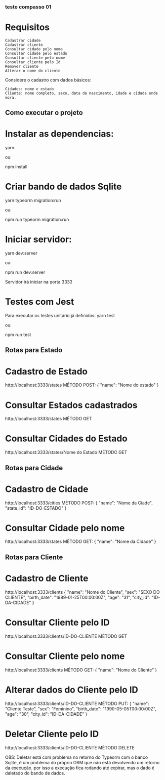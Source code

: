### teste compasso 01

# Requisitos
    Cadastrar cidade
    Cadastrar cliente
    Consultar cidade pelo nome
    Consultar cidade pelo estado
    Consultar cliente pelo nome
    Consultar cliente pelo Id
    Remover cliente
    Alterar o nome do cliente

Considere o cadastro com dados básicos:

    Cidades: nome e estado
    Cliente: nome completo, sexo, data de nascimento, idade e cidade onde mora.


## Como executar o projeto

# Instalar as dependencias:
yarn

ou

npm install

# Criar bando de dados Sqlite
yarn typeorm migration:run

ou

npm run typeorm migration:run

# Iniciar servidor:
yarn dev:server

ou

npm run dev:server

Servidor irá iniciar na porta 3333

# Testes com Jest
Para executar os testes unitário já definidos:
yarn test

ou

npm run test

## Rotas para Estado

# Cadastro de Estado
http://localhost:3333/states
MÉTODO POST:
{
  "name": "Nome do estado"
}

# Consultar Estados cadastrados
http://localhost:3333/states
MÉTODO GET

# Consultar Cidades do Estado
http://localhost:3333/states/Nome do Estado
MÉTODO GET


## Rotas para Cidade

# Cadastro de Cidade
http://localhost:3333/cities
MÉTODO POST:
{
	"name": "Nome da Ciade",
	"state_id": "ID-DO-ESTADO"
}

# Consultar Cidade pelo nome
http://localhost:3333/states
MÉTODO GET:
{
	"name": "Nome da Cidade"
}

## Rotas para Cliente

# Cadastro de Cliente
http://localhost:3333/clients
{
	"name": "Nome do Cliente",
	"sex": "SEXO DO CLIENTE",
	"birth_date": "1989-01-25T00:00:00Z",
	"age": "31",
	"city_id": "ID-DA-CIDADE"
}

# Consultar Cliente pelo ID
http://localhost:3333/clients/ID-DO-CLIENTE
MÉTODO GET

# Consultar Cliente pelo nome
http://localhost:3333/clients
MÉTODO GET:
{
	"name": "Nome do Cliente"
}

# Alterar dados do Cliente pelo ID
http://localhost:3333/clients/ID-DO-CLIENTE
MÉTODO PUT:
{
	"name": "Cliente Teste",
	"sex": "Feminino",
	"birth_date": "1990-05-05T00:00:00Z",
	"age": "30",
	"city_id": "ID-DA-CIDADE"
}


# Deletar Cliente pelo ID
http://localhost:3333/clients/ID-DO-CLIENTE
MÉTODO DELETE

OBS: Deletar está com problema no retorno do Typeorm com o banco Sqlite, é um problema do próprio ORM que não está devolvendo um retorno da execução, por isso a execução fica rodando até expirar, mas o dado é deletado do bando de dados.
